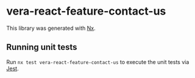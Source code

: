 # vera-react-feature-contact-us

This library was generated with [Nx](https://nx.dev).

## Running unit tests

Run `nx test vera-react-feature-contact-us` to execute the unit tests via [Jest](https://jestjs.io).
